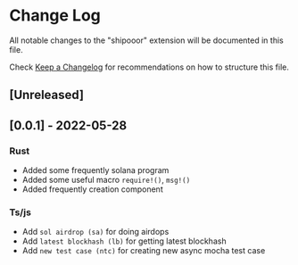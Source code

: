 # Change Log

All notable changes to the "shipooor" extension will be documented in this file.

Check [Keep a Changelog](http://keepachangelog.com/) for recommendations on how to structure this file.

## [Unreleased]

## [0.0.1] - 2022-05-28
### Rust
- Added some frequently solana program
- Added some useful macro `require!()`, `msg!()`
- Added frequently creation component

### Ts/js
- Add `sol airdrop (sa)` for doing airdops
- Add `latest blockhash (lb)` for getting latest blockhash
- Add `new test case (ntc)` for creating new async mocha test case


